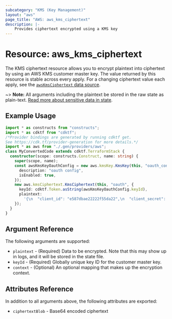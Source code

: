 ```yaml
---
subcategory: "KMS (Key Management)"
layout: "aws"
page_title: "AWS: aws_kms_ciphertext"
description: |-
    Provides ciphertext encrypted using a KMS key
---
```


# Resource: aws_kms_ciphertext

The KMS ciphertext resource allows you to encrypt plaintext into ciphertext
by using an AWS KMS customer master key. The value returned by this resource
is stable across every apply. For a changing ciphertext value each apply, see
the [`awsKmsCiphertext` data source](/docs/providers/aws/d/kms_ciphertext.html).

~> **Note:** All arguments including the plaintext be stored in the raw state as plain-text.
[Read more about sensitive data in state](https://www.terraform.io/docs/state/sensitive-data.html).

## Example Usage

```typescript
import * as constructs from "constructs";
import * as cdktf from "cdktf";
/*Provider bindings are generated by running cdktf get.
See https://cdk.tf/provider-generation for more details.*/
import * as aws from "./.gen/providers/aws";
class MyConvertedCode extends cdktf.TerraformStack {
  constructor(scope: constructs.Construct, name: string) {
    super(scope, name);
    const awsKmsKeyOauthConfig = new aws.kmsKey.KmsKey(this, "oauth_config", {
      description: "oauth config",
      isEnabled: true,
    });
    new aws.kmsCiphertext.KmsCiphertext(this, "oauth", {
      keyId: cdktf.Token.asString(awsKmsKeyOauthConfig.keyId),
      plaintext:
        '{\n  "client_id": "e587dbae22222f55da22",\n  "client_secret": "8289575d00000ace55e1815ec13673955721b8a5"\n}\n',
    });
  }
}

```

## Argument Reference

The following arguments are supported:

* `plaintext` - (Required) Data to be encrypted. Note that this may show up in logs, and it will be stored in the state file.
* `keyId` - (Required) Globally unique key ID for the customer master key.
* `context` - (Optional) An optional mapping that makes up the encryption context.

## Attributes Reference

In addition to all arguments above, the following attributes are exported:

* `ciphertextBlob` - Base64 encoded ciphertext

<!-- cache-key: cdktf-0.17.0-pre.15 input-a181d9a7bd55932e4408a5f6497eff2b483d3a520a9fa92ab8ab4286dc84a591 -->